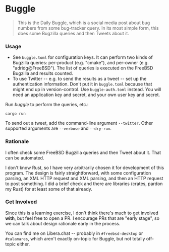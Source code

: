 # Buggle

> This is the Daily Buggle, which is a social media post about bug numbers
> from some bug-tracker query. In its most simple form, this does some
> Bugzilla queries and then Tweets about it.

### Usage

- See `buggle.toml` for configuration keys. It can perform two kinds
  of Bugzilla queries: per-product (e.g. "cmake"), and per-owner (e.g.
  "adridg@FreeBSD"). The list of queries is executed on the FreeBSD
  Bugzilla and results counted.
- To use Twitter -- e.g. to send the results as a tweet -- set up the
  authentication information. Don't put it in `buggle.toml` because that
  might end up in version-control. Use `buggle-auth.toml` instead.
  You will need an application key and secret, and your own user
  key and secret.

Run *buggle* to perform the queries, etc.:

```
cargo run
```

To send out a tweet, add the command-line argument `--twitter`. Other
supported arguments are `--verbose` and `--dry-run`.


### Rationale

I often check some FreeBSD Bugzilla queries and then Tweet about it.
That can be automated.

I don't know Rust, so I have very arbitrarily chosen it
for development of this program. The design is fairly
straightforward, with some configuration parsing, an XML HTTP request
and XML parsing, and then an HTTP request to post something.
I did a brief check and there are libraries (crates, pardon my Rust)
for at least some of that already.


### Get Involved

Since this is a learning exercise, I don't think there's much to
get involved **with**, but feel free to open a PR. I encourage PRs
that are "early stage", so we can talk about design rationale early
in the process.

You can find me on Libera.chat -- probably in `#freebsd-desktop` or `#calamares`,
which aren't exactly on-topic for Buggle, but not totally off-topic either.
